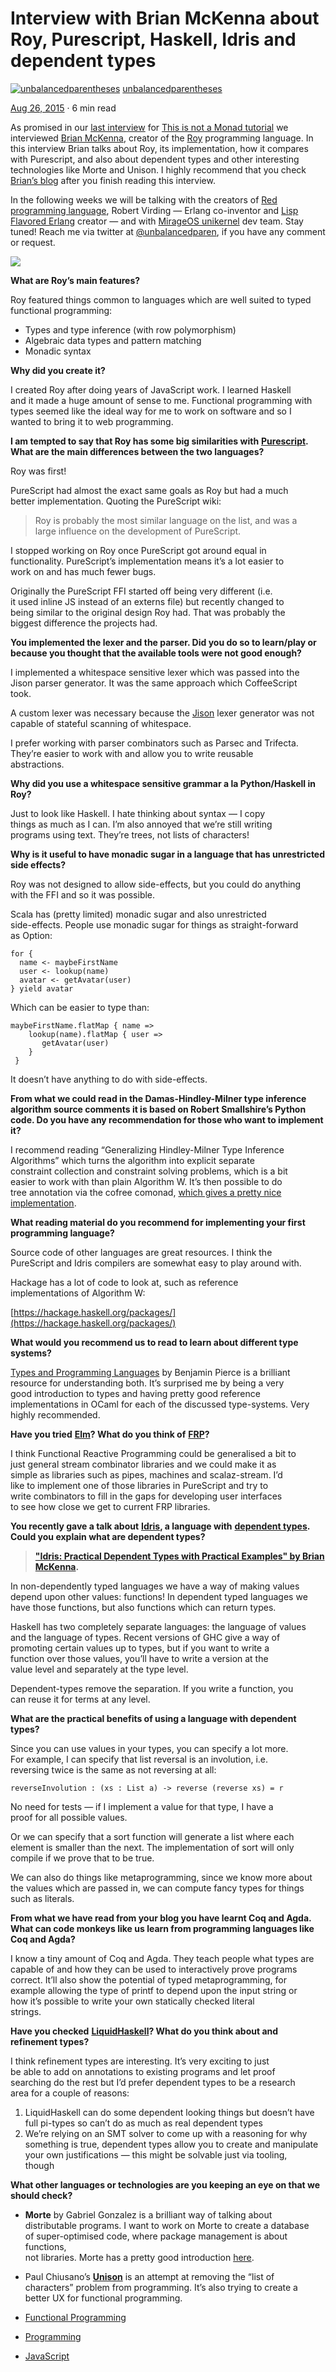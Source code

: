 # Interview with Brian McKenna about Roy, Purescript, Haskell, Idris and dependent types
[![unbalancedparentheses](https://miro.medium.com/fit/c/96/96/2*p2NbnNI4sEc75QvzOZ1gaA.jpeg)](https://notamonadtutorial.com/@federicocarrone?source=post_page-----63bb1289ea3d----------------------)
[unbalancedparentheses](https://notamonadtutorial.com/@federicocarrone?source=post_page-----63bb1289ea3d----------------------)


[Aug 26, 2015](https://notamonadtutorial.com/interview-with-brian-mckenna-about-roy-purescript-haskell-idris-and-dependent-types-63bb1289ea3d?source=post_page-----63bb1289ea3d----------------------) · 6 min read

As promised in our [last interview](https://medium.com/this-is-not-a-monad-tutorial/eric-merritt-erlang-and-distributed-systems-expert-gives-his-views-on-beam-languages-hindley-a09b15f53a2f) for [This is not a Monad tutorial](https://medium.com/this-is-not-a-monad-tutorial) we interviewed [Brian McKenna](https://github.com/puffnfresh), creator of the [Roy](http://roy.brianmckenna.org/) programming language. In this interview Brian talks about Roy, its implementation, how it compares with Purescript, and also about dependent types and other interesting technologies like Morte and Unison. I highly recommend that you check [Brian’s blog](http://brianmckenna.org/blog/) after you finish reading this interview.

In the following weeks we will be talking with the creators of [Red programming language](http://www.red-lang.org/), Robert Virding — Erlang co-inventor and [Lisp Flavored Erlang](http://lfe.io/) creator — and with [MirageOS unikernel](https://mirage.io/) dev team. Stay tuned! Reach me via twitter at [@unbalancedparen](https://twitter.com/unbalancedparen), if you have any comment or request.

![](https://miro.medium.com/max/500/1*vYf7TCGE19Gni5ssKXQaHA.png)

**What are Roy’s main features?**

Roy featured things common to languages which are well suited to typed  
functional programming:

-   Types and type inference (with row polymorphism)
-   Algebraic data types and pattern matching
-   Monadic syntax

**Why did you create it?**

I created Roy after doing years of JavaScript work. I learned Haskell  
and it made a huge amount of sense to me. Functional programming with  
types seemed like the ideal way for me to work on software and so I  
wanted to bring it to web programming.

**I am tempted to say that Roy has some big similarities with** [**Purescript**](http://www.purescript.org/)**. What are the main differences between the two languages?**

Roy was first!

PureScript had almost the exact same goals as Roy but had a much  
better implementation. Quoting the PureScript wiki:

>Roy is probably the most similar language on the list, and was a  
>large influence on the development of PureScript.

I stopped working on Roy once PureScript got around equal in  
functionality. PureScript’s implementation means it’s a lot easier to  
work on and has much fewer bugs.

Originally the PureScript FFI started off being very different (i.e.  
it used inline JS instead of an externs file) but recently changed to  
being similar to the original design Roy had. That was probably the  
biggest difference the projects had.

**You implemented the lexer and the parser. Did you do so to learn/play or because you thought that the available tools were not good enough?**

I implemented a whitespace sensitive lexer which was passed into the  
Jison parser generator. It was the same approach which CoffeeScript  
took.

A custom lexer was necessary because the [Jison](https://medium.com/this-is-not-a-monad-tutorial/interview-with-brian-mckenna-about-roy-purescript-haskell-idris-and-dependent-types-63bb1289ea3d) lexer generator was not  
capable of stateful scanning of whitespace.

I prefer working with parser combinators such as Parsec and Trifecta.  
They’re easier to work with and allow you to write reusable  
abstractions.

**Why did you use a whitespace sensitive grammar a la Python/Haskell in Roy?**

Just to look like Haskell. I hate thinking about syntax — I copy  
things as much as I can. I’m also annoyed that we’re still writing  
programs using text. They’re trees, not lists of characters!

**Why is it useful to have monadic sugar in a language that has unrestricted side effects?**

Roy was not designed to allow side-effects, but you could do anything  
with the FFI and so it was possible.

Scala has (pretty limited) monadic sugar and also unrestricted  
side-effects. People use monadic sugar for things as straight-forward  
as Option:

    for {  
      name <- maybeFirstName  
      user <- lookup(name)  
      avatar <- getAvatar(user)  
    } yield avatar

Which can be easier to type than:

    maybeFirstName.flatMap { name =>  
        lookup(name).flatMap { user =>  
           getAvatar(user)  
        }  
     }


It doesn’t have anything to do with side-effects.

**From what we could read in the Damas-Hindley-Milner type inference algorithm source comments it is based on Robert Smallshire’s Python code. Do you have any recommendation for those who want to implement it?**

I recommend reading “Generalizing Hindley-Milner Type Inference  
Algorithms” which turns the algorithm into explicit separate  
constraint collection and constraint solving problems, which is a bit  
easier to work with than plain Algorithm W. It’s then possible to do  
tree annotation via the cofree comonad, [which gives a pretty nice  
implementation](http://brianmckenna.org/blog/type_annotation_cofree).

**What reading material do you recommend for implementing your first programming language?**

Source code of other languages are great resources. I think the  
PureScript and Idris compilers are somewhat easy to play around with.

Hackage has a lot of code to look at, such as reference  
implementations of Algorithm W:

[https://hackage.haskell.org/packages/](https://hackage.haskell.org/packages/)

**What would you recommend us to read to learn about different type systems?**

[Types and Programming Languages](https://www.cis.upenn.edu/~bcpierce/tapl/) by Benjamin Pierce is a brilliant  
resource for understanding both. It’s surprised me by being a very  
good introduction to types and having pretty good reference  
implementations in OCaml for each of the discussed type-systems. Very  
highly recommended.

**Have you tried** [**Elm**](http://elm-lang.org/)**? What do you think of** [**FRP**](https://en.wikipedia.org/wiki/Functional_reactive_programming)**?**

I think Functional Reactive Programming could be generalised a bit to  
just general stream combinator libraries and we could make it as  
simple as libraries such as pipes, machines and scalaz-stream. I’d  
like to implement one of those libraries in PureScript and try to  
write combinators to fill in the gaps for developing user interfaces  
to see how close we get to current FRP libraries.

**You recently gave a talk about** [**Idris**](http://www.idris-lang.org/)**, a language with** [**dependent types**](https://en.wikipedia.org/wiki/Dependent_type)**. Could you explain what are dependent types?**

>**["Idris: Practical Dependent Types with Practical Examples" by Brian McKenna](https://www.youtube.com/watch?v=4i7KrG1Afbk&feature=youtu.be).**


In non-dependently typed languages we have a way of making values  
depend upon other values: functions! In dependent typed languages we  
have those functions, but also functions which can return types.

Haskell has two completely separate languages: the language of values  
and the language of types. Recent versions of GHC give a way of  
promoting certain values up to types, but if you want to write a  
function over those values, you’ll have to write a version at the  
value level and separately at the type level.

Dependent-types remove the separation. If you write a function, you  
can reuse it for terms at any level.

**What are the practical benefits of using a language with dependent types?**

Since you can use values in your types, you can specify a lot more.  
For example, I can specify that list reversal is an involution, i.e.  
reversing twice is the same as not reversing at all:

    reverseInvolution : (xs : List a) -> reverse (reverse xs) = r

No need for tests — if I implement a value for that type, I have a  
proof for all possible values.

Or we can specify that a sort function will generate a list where each  
element is smaller than the next. The implementation of sort will only  
compile if we prove that to be true.

We can also do things like metaprogramming, since we know more about  
the values which are passed in, we can compute fancy types for things  
such as literals.

**From what we have read from your blog you have learnt Coq and Agda. What can code monkeys like us learn from programming languages like Coq and Agda?**

I know a tiny amount of Coq and Agda. They teach people what types are  
capable of and how they can be used to interactively prove programs  
correct. It’ll also show the potential of typed metaprogramming, for  
example allowing the type of printf to depend upon the input string or  
how it’s possible to write your own statically checked literal  
strings.

**Have you checked** [**LiquidHaskell**](http://goto.ucsd.edu/~rjhala/liquid/haskell/blog/about/)**? What do you think about and refinement types?**

I think refinement types are interesting. It’s very exciting to just  
be able to add on annotations to existing programs and let proof  
searching do the rest but I’d prefer dependent types to be a research  
area for a couple of reasons:

1.  LiquidHaskell can do some dependent looking things but doesn’t have  
    full pi-types so can’t do as much as real dependent types
2.  We’re relying on an SMT solver to come up with a reasoning for why  
    something is true, dependent types allow you to create and manipulate  
    your own justifications — this might be solvable just via tooling,  
    though

**What other languages or technologies are you keeping an eye on that we should check?**

-   **Morte** by Gabriel Gonzalez is a brilliant way of talking about  
    distributable programs. I want to work on Morte to create a database  
    of super-optimised code, where package management is about functions,  
    not libraries. Morte has a pretty good introduction [here](https://hackage.haskell.org/package/morte-1.2.1/docs/Morte-Tutorial.html).
-   Paul Chiusano’s [**Unison**](http://unisonweb.org/) is an attempt at removing the “list of  
    characters” problem from programming. It’s also trying to create a  
    better UX for functional programming.

-   [Functional Programming](https://notamonadtutorial.com/tagged/functional-programming)
-   [Programming](https://notamonadtutorial.com/tagged/programming)
-   [JavaScript](https://notamonadtutorial.com/tagged/javascript)

